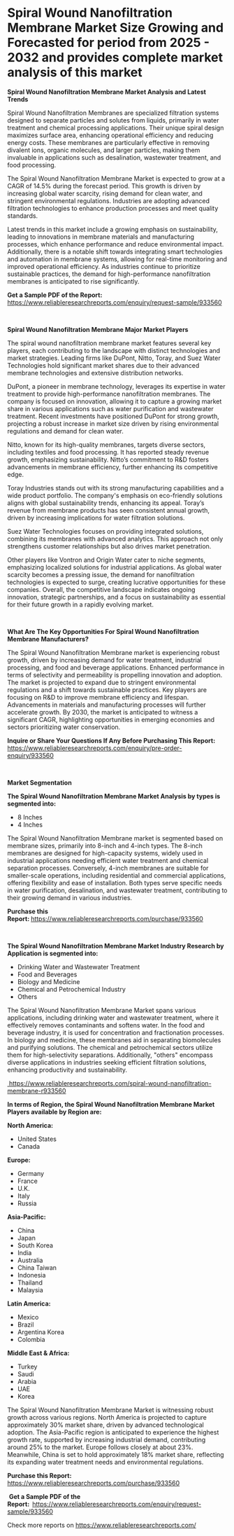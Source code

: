<p><h1>Spiral Wound Nanofiltration Membrane Market Size Growing and Forecasted for period from 2025 - 2032 and provides complete market analysis of this market</h1></p><p><strong>Spiral Wound Nanofiltration Membrane Market Analysis and Latest Trends</strong></p>
<p><p>Spiral Wound Nanofiltration Membranes are specialized filtration systems designed to separate particles and solutes from liquids, primarily in water treatment and chemical processing applications. Their unique spiral design maximizes surface area, enhancing operational efficiency and reducing energy costs. These membranes are particularly effective in removing divalent ions, organic molecules, and larger particles, making them invaluable in applications such as desalination, wastewater treatment, and food processing.</p><p>The Spiral Wound Nanofiltration Membrane Market is expected to grow at a CAGR of 14.5% during the forecast period. This growth is driven by increasing global water scarcity, rising demand for clean water, and stringent environmental regulations. Industries are adopting advanced filtration technologies to enhance production processes and meet quality standards. </p><p>Latest trends in this market include a growing emphasis on sustainability, leading to innovations in membrane materials and manufacturing processes, which enhance performance and reduce environmental impact. Additionally, there is a notable shift towards integrating smart technologies and automation in membrane systems, allowing for real-time monitoring and improved operational efficiency. As industries continue to prioritize sustainable practices, the demand for high-performance nanofiltration membranes is anticipated to rise significantly.</p></p>
<p><strong>Get a Sample PDF of the Report:&nbsp;</strong> <a href="https://www.reliableresearchreports.com/enquiry/request-sample/933560?utm_campaign=2002&utm_medium=2&utm_source=Github&utm_content=ia&utm_term=01022025&utm_id=spiral-wound-nanofiltration-membrane">https://www.reliableresearchreports.com/enquiry/request-sample/933560</a></p>
<p>&nbsp;</p>
<p><strong>Spiral Wound Nanofiltration Membrane Major Market Players</strong></p>
<p><p>The spiral wound nanofiltration membrane market features several key players, each contributing to the landscape with distinct technologies and market strategies. Leading firms like DuPont, Nitto, Toray, and Suez Water Technologies hold significant market shares due to their advanced membrane technologies and extensive distribution networks.</p><p>DuPont, a pioneer in membrane technology, leverages its expertise in water treatment to provide high-performance nanofiltration membranes. The company is focused on innovation, allowing it to capture a growing market share in various applications such as water purification and wastewater treatment. Recent investments have positioned DuPont for strong growth, projecting a robust increase in market size driven by rising environmental regulations and demand for clean water.</p><p>Nitto, known for its high-quality membranes, targets diverse sectors, including textiles and food processing. It has reported steady revenue growth, emphasizing sustainability. Nitto’s commitment to R&D fosters advancements in membrane efficiency, further enhancing its competitive edge.</p><p>Toray Industries stands out with its strong manufacturing capabilities and a wide product portfolio. The company's emphasis on eco-friendly solutions aligns with global sustainability trends, enhancing its appeal. Toray’s revenue from membrane products has seen consistent annual growth, driven by increasing implications for water filtration solutions.</p><p>Suez Water Technologies focuses on providing integrated solutions, combining its membranes with advanced analytics. This approach not only strengthens customer relationships but also drives market penetration.</p><p>Other players like Vontron and Origin Water cater to niche segments, emphasizing localized solutions for industrial applications. As global water scarcity becomes a pressing issue, the demand for nanofiltration technologies is expected to surge, creating lucrative opportunities for these companies. Overall, the competitive landscape indicates ongoing innovation, strategic partnerships, and a focus on sustainability as essential for their future growth in a rapidly evolving market.</p></p>
<p>&nbsp;</p>
<p><strong>What Are The Key Opportunities For Spiral Wound Nanofiltration Membrane Manufacturers?</strong></p>
<p><p>The Spiral Wound Nanofiltration Membrane market is experiencing robust growth, driven by increasing demand for water treatment, industrial processing, and food and beverage applications. Enhanced performance in terms of selectivity and permeability is propelling innovation and adoption. The market is projected to expand due to stringent environmental regulations and a shift towards sustainable practices. Key players are focusing on R&D to improve membrane efficiency and lifespan. Advancements in materials and manufacturing processes will further accelerate growth. By 2030, the market is anticipated to witness a significant CAGR, highlighting opportunities in emerging economies and sectors prioritizing water conservation.</p></p>
<p><strong>Inquire or Share Your Questions If Any Before Purchasing This Report:</strong> <a href="https://www.reliableresearchreports.com/enquiry/pre-order-enquiry/933560?utm_campaign=2002&utm_medium=2&utm_source=Github&utm_content=ia&utm_term=01022025&utm_id=spiral-wound-nanofiltration-membrane">https://www.reliableresearchreports.com/enquiry/pre-order-enquiry/933560</a></p>
<p>&nbsp;</p>
<p><strong>Market Segmentation</strong></p>
<p><strong>The Spiral Wound Nanofiltration Membrane Market Analysis by types is segmented into:</strong></p>
<p><ul><li>8 Inches</li><li>4 Inches</li></ul></p>
<p><p>The Spiral Wound Nanofiltration Membrane market is segmented based on membrane sizes, primarily into 8-inch and 4-inch types. The 8-inch membranes are designed for high-capacity systems, widely used in industrial applications needing efficient water treatment and chemical separation processes. Conversely, 4-inch membranes are suitable for smaller-scale operations, including residential and commercial applications, offering flexibility and ease of installation. Both types serve specific needs in water purification, desalination, and wastewater treatment, contributing to their growing demand in various industries.</p></p>
<p><strong>Purchase this Report:&nbsp;</strong><a href="https://www.reliableresearchreports.com/purchase/933560?utm_campaign=2002&utm_medium=2&utm_source=Github&utm_content=ia&utm_term=01022025&utm_id=spiral-wound-nanofiltration-membrane">https://www.reliableresearchreports.com/purchase/933560</a></p>
<p>&nbsp;</p>
<p><strong>The Spiral Wound Nanofiltration Membrane Market Industry Research by Application is segmented into:</strong></p>
<p><ul><li>Drinking Water and Wastewater Treatment</li><li>Food and Beverages</li><li>Biology and Medicine</li><li>Chemical and Petrochemical Industry</li><li>Others</li></ul></p>
<p><p>The Spiral Wound Nanofiltration Membrane Market spans various applications, including drinking water and wastewater treatment, where it effectively removes contaminants and softens water. In the food and beverage industry, it is used for concentration and fractionation processes. In biology and medicine, these membranes aid in separating biomolecules and purifying solutions. The chemical and petrochemical sectors utilize them for high-selectivity separations. Additionally, "others" encompass diverse applications in industries seeking efficient filtration solutions, enhancing productivity and sustainability.</p></p>
<p><a href="https://www.reliableresearchreports.com/spiral-wound-nanofiltration-membrane-r933560?utm_campaign=2002&utm_medium=2&utm_source=Github&utm_content=ia&utm_term=01022025&utm_id=spiral-wound-nanofiltration-membrane">&nbsp;https://www.reliableresearchreports.com/spiral-wound-nanofiltration-membrane-r933560</a></p>
<p><strong>In terms of Region, the Spiral Wound Nanofiltration Membrane Market Players available by Region are:</strong></p>
<p>
    <p> <strong> North America: </strong>
        <ul>
            <li>United States</li>
            <li>Canada</li>
        </ul>
        </p> 
    <p> <strong> Europe: </strong>
        <ul>
            <li>Germany</li>
            <li>France</li>
            <li>U.K.</li>
            <li>Italy</li>
            <li>Russia</li>
        </ul>
        </p> 
    <p> <strong> Asia-Pacific: </strong>
        <ul>
            <li>China</li>
            <li>Japan</li>
            <li>South Korea</li>
            <li>India</li>
            <li>Australia</li>
            <li>China Taiwan</li>
            <li>Indonesia</li>
            <li>Thailand</li>
            <li>Malaysia</li>
        </ul>
        </p> 
    <p> <strong> Latin America: </strong>
        <ul>
            <li>Mexico</li>
            <li>Brazil</li>
            <li>Argentina Korea</li>
            <li>Colombia</li>
        </ul>
        </p> 
    <p> <strong> Middle East & Africa: </strong>
        <ul>
            <li>Turkey</li>
            <li>Saudi</li>
            <li>Arabia</li>
            <li>UAE</li>
            <li>Korea</li>
        </ul>
    </p>
    </p>
<p><p>The Spiral Wound Nanofiltration Membrane Market is witnessing robust growth across various regions. North America is projected to capture approximately 30% market share, driven by advanced technological adoption. The Asia-Pacific region is anticipated to experience the highest growth rate, supported by increasing industrial demand, contributing around 25% to the market. Europe follows closely at about 23%. Meanwhile, China is set to hold approximately 18% market share, reflecting its expanding water treatment needs and environmental regulations.</p></p>
<p><strong>Purchase this Report: </strong><a href="https://www.reliableresearchreports.com/purchase/933560?utm_campaign=2002&utm_medium=2&utm_source=Github&utm_content=ia&utm_term=01022025&utm_id=spiral-wound-nanofiltration-membrane">https://www.reliableresearchreports.com/purchase/933560</a></p>
<p>&nbsp;<strong>Get a Sample PDF of the Report:&nbsp;&nbsp;</strong><a href="https://www.reliableresearchreports.com/enquiry/request-sample/933560?utm_campaign=2002&utm_medium=2&utm_source=Github&utm_content=ia&utm_term=01022025&utm_id=spiral-wound-nanofiltration-membrane">https://www.reliableresearchreports.com/enquiry/request-sample/933560</a></p>
<p><strong></strong></p>
<p>Check more reports on <a href="https://www.reliableresearchreports.com/?utm_campaign=2002&utm_medium=2&utm_source=Github&utm_content=ia&utm_term=01022025&utm_id=spiral-wound-nanofiltration-membrane">https://www.reliableresearchreports.com/</a></p>